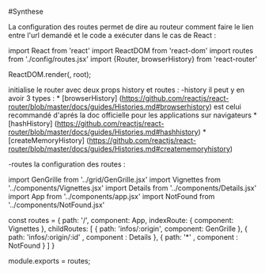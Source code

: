 #Synthese

La configuration des routes permet de dire au routeur comment faire le lien entre l'url demandé et le code a exécuter
dans le cas de React :

import React from 'react'
import ReactDOM from 'react-dom'
import routes from './config/routes.jsx'
import {Router, browserHistory} from 'react-router'

ReactDOM.render(<Router history={browserHistory} routes={routes} />,
root);

initialise le router avec deux props history et routes :
  -history il peut y en avoir 3 types :
      * [browserHistory] (https://github.com/reactjs/react-router/blob/master/docs/guides/Histories.md#browserhistory) est celui recommandé d'aprés la doc officielle pour les applications sur navigateurs
      * [hashHistory] (https://github.com/reactjs/react-router/blob/master/docs/guides/Histories.md#hashhistory)
      * [createMemoryHistory] (https://github.com/reactjs/react-router/blob/master/docs/guides/Histories.md#creatememoryhistory)

  -routes la configuration des routes :
  

  import GenGrille from '../grid/GenGrille.jsx'
  import Vignettes from '../components/Vignettes.jsx'
  import Details from '../components/Details.jsx'
  import App from '../components/app.jsx'
  import NotFound from '../components/NotFound.jsx'

  const routes = {
    path: '/',
    component: App,
    indexRoute: { component: Vignettes },
    childRoutes: [
      { path: 'infos/:origin', component: GenGrille },
      { path: 'infos/:origin/:id' , component : Details },
      { path: '\*' , component : NotFound }
    ]
  }

  module.exports = routes;
